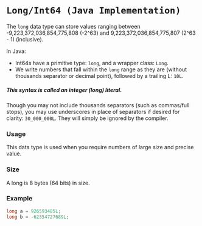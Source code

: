 # `Long/Int64 (Java Implementation)`
The `long` data type can store values ranging between -9,223,372,036,854,775,808 (-2^63) and 9,223,372,036,854,775,807 (2^63 - 1) (inclusive).

In Java:
* Int64s have a primitive type: `long`, and a wrapper class: `Long`.
* We write numbers that fall within the `long` range as they are (without thousands separator or decimal point),
followed by a trailing L: `10L`.
##### This syntax is called an integer (long) literal.
Though you may not include thousands separators (such as commas/full stops),
you may use underscores in place of separators if desired for clarity: `30_000_000L`.
They will simply be ignored by the compiler.

### Usage
This data type is used when you require numbers of large size and precise value.

### Size
A long is 8 bytes (64 bits) in size.

### Example
```java
long a = 926593485L;
long b = -62354727689L;
```
